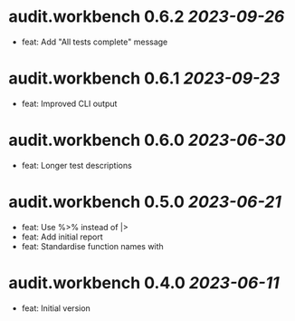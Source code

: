 # audit.workbench 0.6.2 *2023-09-26*
- feat: Add "All tests complete" message

# audit.workbench 0.6.1 *2023-09-23*
- feat: Improved CLI output

# audit.workbench 0.6.0 *2023-06-30*
- feat: Longer test descriptions

# audit.workbench 0.5.0 *2023-06-21*
- feat: Use %>% instead of |>
- feat: Add initial report
- feat: Standardise function names with 

# audit.workbench 0.4.0 *2023-06-11*
- feat: Initial version
